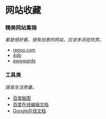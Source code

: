 ﻿# 网站收藏

### 精美网站集锦
*都是很好看，很有创意的网站，应该多浏览欣赏。*

* [reeoo.com](http://reeoo.com/)
* [4db](http://4db.cc/)
* [awwwards](http://www.awwwards.com/)

### 工具类
*提高生活质量。*

* [百度脑图](http://naotu.baidu.com/)
* [百度在线编辑文档](http://word.baidu.com/)
* [Google在线文档](https://docs.google.com)